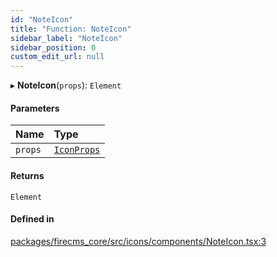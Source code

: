 ```yaml
---
id: "NoteIcon"
title: "Function: NoteIcon"
sidebar_label: "NoteIcon"
sidebar_position: 0
custom_edit_url: null
---
```


▸ **NoteIcon**(`props`): `Element`

#### Parameters

| Name | Type |
| :------ | :------ |
| `props` | [`IconProps`](../types/IconProps.md) |

#### Returns

`Element`

#### Defined in

[packages/firecms_core/src/icons/components/NoteIcon.tsx:3](https://github.com/FireCMSco/firecms/blob/d45f3739/packages/firecms_core/src/icons/components/NoteIcon.tsx#L3)
